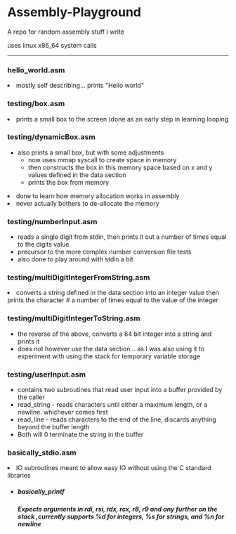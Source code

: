 # Assembly-Playground
A repo for random assembly stuff I write

uses linux x86_64 system calls

<hr>

<h3>hello_world.asm</h3>
  <li> mostly self describing... prints "Hello world" </li>
 
<h3>testing/box.asm</h3>
  <li>prints a small box to the screen (done as an early step in learning looping</li>

<h3>testing/dynamicBox.asm</h3>
<ul>
<li>also prints a small box, but with some adjustments<ul>
      <li>now uses mmap syscall to create space in memory</li>
      <li>then constructs the box in this memory space based on x and y values defined in the data section</li>
      <li>prints the box from memory</li>
    </ul>
  </ul></li>
<li>done to learn how memory allocation works in assembly</li>
<li>never actually bothers to de-allocate the memory</li>
</ul>

<h3>testing/numberInput.asm</h3>
<ul>
  <li>reads a single digit from stdin, then prints it out a number of times equal to the digits value</li>
  <li>precursor to the more complex number conversion file tests</li>
  <li>also done to play around with stdin a bit</li>
</ul>

<h3>testing/multiDigitIntegerFromString.asm</h3>
  <li>converts a string defined in the data section into an integer value then prints the character # a number of times equal to the value of the integer</li>
  
<h3>testing/multiDigitIntegerToString.asm</h3>
<ul>
  <li>the reverse of the above, converts a 64 bit integer into a string and prints it</li>
  <li>does not however use the data section... as I was also using it to experiment with using the stack for temporary variable storage</li>
</ul>

<h3>testing/userInput.asm</h3>
<ul>
  <li>contains two subroutines that read user input into a buffer provided by the caller</li>
  <li>read_string - reads characters until either a maximum length, or a newline. whichever comes first</li>
  <li>read_line - reads characters to the end of the line, discards anything beyond the buffer length</li>
  <li> Both will 0 terminate the string in the buffer </li>
</ul>
 
<h3>basically_stdio.asm</h3>
  <li>IO subroutines meant to allow easy IO without using the C standard libraries</li>
  <ul>
  	<li><h5>basically_printf<h5>
		<p> 	Expects arguments in rdi, rsi, rdx, rcx, r8, r9 and any further on the stack
			,currently supports %d for integers, %s for strings, and %n for newline</p>
	</li>
  </ul>
  
<p></p>
